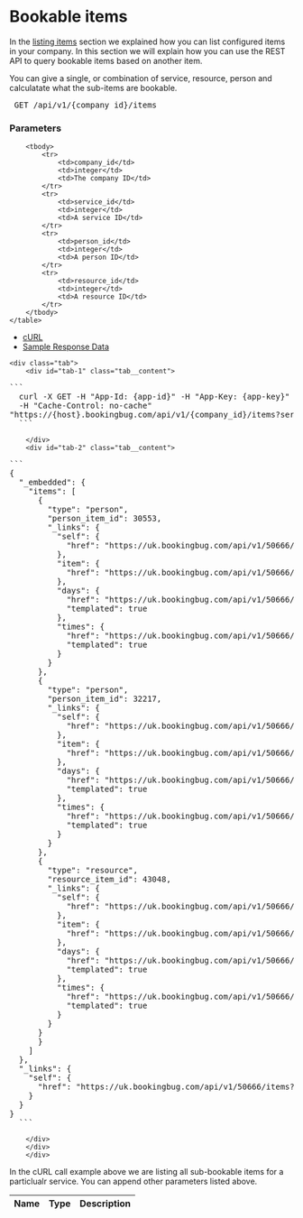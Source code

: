 # Bookable items

In the [listing items](docs/rest-api/listing-items) section we explained how you can list configured items in your company. In this section we will explain how you can use the REST API to query bookable items based on another item. 

You can give a single, or combination of service, resource, person and calculatate what the sub-items are bookable.

<pre> GET /api/v1/{company_id}/items </pre> 

### Parameters

<table class="pure-table">
        <thead>
            <tr>
                <th>Name</th>
                <th>Type</th>
                <th>Description</th>
            </tr>
        </thead>
    
        <tbody>
            <tr>
                <td>company_id</td>
                <td>integer</td>
                <td>The company ID</td>
            </tr>
            <tr>
                <td>service_id</td>
                <td>integer</td>
                <td>A service ID</td>
            </tr>
            <tr>
                <td>person_id</td>
                <td>integer</td>
                <td>A person ID</td>
            </tr>
            <tr>
                <td>resource_id</td>
                <td>integer</td>
                <td>A resource ID</td>
            </tr>
        </tbody>
    </table>

<div class="tabs">
    <ul class="tabs__menu">
        <li class="current"><a href="#tab-1">cURL</a></li>
        <li><a href="#tab-2">Sample Response Data</a></li>
    </ul>

    <div class="tab">
        <div id="tab-1" class="tab__content">
<pre>
```
  curl -X GET -H "App-Id: {app-id}" -H "App-Key: {app-key}" -H "Content-Type: application/json" 
  -H "Cache-Control: no-cache"
"https://{host}.bookingbug.com/api/v1/{company_id}/items?service_id=104749"
  ```
</pre>
        </div>
        <div id="tab-2" class="tab__content">
<pre>
```
{
  "_embedded": {
    "items": [
      {
        "type": "person",
        "person_item_id": 30553,
        "_links": {
          "self": {
            "href": "https://uk.bookingbug.com/api/v1/50666/items?service_id=104749&person_id=30553&type=person"
          },
          "item": {
            "href": "https://uk.bookingbug.com/api/v1/50666/people/30553"
          },
          "days": {
            "href": "https://uk.bookingbug.com/api/v1/50666/day_data?service_id=104749&person_id=30553{&month,week,date,edate,location,event_id,resource_id,people_ids,resource_ids,person_group_id}",
            "templated": true
          },
          "times": {
            "href": "https://uk.bookingbug.com/api/v1/50666/time_data?service_id=104749&person_id=30553{&event_id,date,end_date,location,resource_id,duration,single,num_resources,group_id,resource_ids,time_zone,ignore_booking,person_group_id}",
            "templated": true
          }
        }
      },
      {
        "type": "person",
        "person_item_id": 32217,
        "_links": {
          "self": {
            "href": "https://uk.bookingbug.com/api/v1/50666/items?service_id=104749&person_id=32217&type=person"
          },
          "item": {
            "href": "https://uk.bookingbug.com/api/v1/50666/people/32217"
          },
          "days": {
            "href": "https://uk.bookingbug.com/api/v1/50666/day_data?service_id=104749&person_id=32217{&month,week,date,edate,location,event_id,resource_id,people_ids,resource_ids,person_group_id}",
            "templated": true
          },
          "times": {
            "href": "https://uk.bookingbug.com/api/v1/50666/time_data?service_id=104749&person_id=32217{&event_id,date,end_date,location,resource_id,duration,single,num_resources,group_id,resource_ids,time_zone,ignore_booking,person_group_id}",
            "templated": true
          }
        }
      },
      {
        "type": "resource",
        "resource_item_id": 43048,
        "_links": {
          "self": {
            "href": "https://uk.bookingbug.com/api/v1/50666/items?service_id=104749&resource_id=43048&type=resource"
          },
          "item": {
            "href": "https://uk.bookingbug.com/api/v1/50666/resources/43048"
          },
          "days": {
            "href": "https://uk.bookingbug.com/api/v1/50666/day_data?service_id=104749&resource_id=43048{&month,week,date,edate,location,event_id,person_id,people_ids,resource_ids,person_group_id}",
            "templated": true
          },
          "times": {
            "href": "https://uk.bookingbug.com/api/v1/50666/time_data?service_id=104749&resource_id=43048{&event_id,date,end_date,location,person_id,duration,single,num_resources,group_id,resource_ids,time_zone,ignore_booking,person_group_id}",
            "templated": true
          }
        }
      }
      }
    ]
  },
  "_links": {
    "self": {
      "href": "https://uk.bookingbug.com/api/v1/50666/items?service_id=104749"
    }
  }
}
  ```
</pre>
        </div>
        </div>
        </div>

In the cURL call example above we are listing all sub-bookable items for a particlualr service. You can append other parameters listed above.